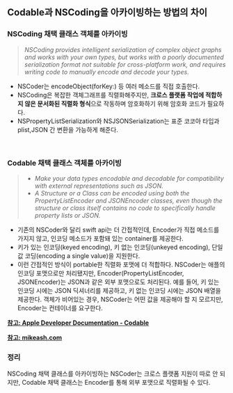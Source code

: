 ## Codable과 NSCoding을 아카이빙하는 방법의 차이
### NSCoding 채택 클래스 객체를 아카이빙

> *NSCoding provides intelligent serialization of complex object graphs and works with your own types, but works with a poorly documented serialization format not suitable for cross-platform work, and requires writing code to manually encode and decode your types.*

- NSCoder는 encodeObject(forKey:) 등 여러 메소드를 직접 호출한다.
- NSCoding은 복잡한 객체그래프를 직렬화해주지만, **크로스 플랫폼 작업에 적합하지 않은 문서화된 직렬화 형식**으로 작동하며 암호화하기 위해 암호화 코드가 필요하다.
- NSPropertyListSerialization와 NSJSONSerialization는 표준 코코아 타입과 plist,JSON 간 변환을 가능하게 해준다.
<br/>

### Codable 채택 클래스 객체를 아카이빙
>- *Make your data types encodable and decodable for compatibility with external representations such as JSON.*
>- *A Structure or a Class can be encoded using both the PropertyListEncoder and JSONEncoder classes, even though the structure or class itself contains no code to specifically handle property lists or JSON.*

- 기존의 NSCoder와 달리 swift api는 더 간접적인데, Encoder가 직접 메소드를 가지지 않고, 인코딩 메소드가 포함돼 있는 container를 제공한다. 
- 키가 있는 인코딩(keyed encoding), 키 없는 인코딩(unkeyed encoding), 단일 값 코딩(encoding a single value)을 지원한다.
- 이런 간접적인 방식이 portable한 직렬화 포맷에 더 적합하다. NSCoder는 애플의 인코딩 포맷으로만 처리됐지만, Encoder(PropertyListEncoder, JSONEncoder)는 JSON과 같은 외부 포맷으로도 처리된다. 예를 들어, 키 있는 인코딩 시에는 JSON 딕셔너리를 제공하고, 키 없는 인코딩 시에는 JSON 배열을 제공한다. 객체가 비어있는 경우, NSCoder는 어떤 값을 제공해야 할 지 모르지만, Encoder는 컨테이너를 요구한다.

**[참고: Apple Developer Documentation - Codable](https://developer.apple.com/documentation/foundation/archives_and_serialization/encoding_and_decoding_custom_types)**

**[참고: mikeash.com](https://www.mikeash.com/pyblog/friday-qa-2017-07-14-swiftcodable.html)**

### 정리
NSCoding 채택 클래스를 아카이빙하는 NSCoder는 크로스 플랫폼 지원이 따로 안 되지만, Codable 채택 클래스는 Encoder를 통해 외부 포맷으로 직렬화될 수 있다.